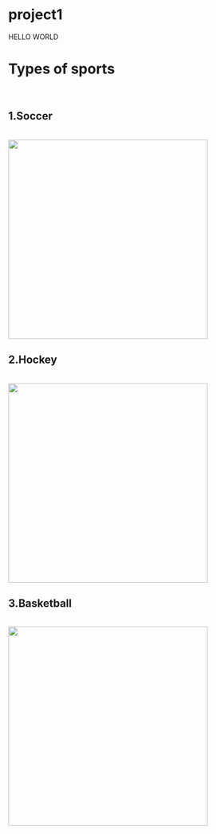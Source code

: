 # project1
<h> HELLO WORLD</h>
<html>
<body>
<h1>Types of sports</h2>
<br>
<h2>1.Soccer</h2>
<br>
<div id = "soccer">
<img width = 400 class = "games" src = "C:\Users\patel\OneDrive\Desktop\105446158-1536756428229gettyimages-852490612.jpeg"/>
<br>
<h2>2.Hockey</h2>
<br>
<div id = "hockey">
<img width = 400 class = "games" src = "C:\Users\patel\OneDrive\Desktop\Scotland-Ukraine-b1.jpg"/>
<br>
<h2>3.Basketball</h2>
<br>
<div id = "basketball">
<img width = 400 class = "games" src = "C:\Users\patel\OneDrive\Desktop\c524172570867ea1d2b938f00d70fc46.jpg"/>
<br>
</body>
</html>
